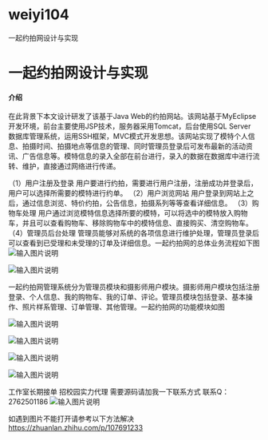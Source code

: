 # weiyi104
一起约拍网设计与实现

# 一起约拍网设计与实现

#### 介绍
在此背景下本文设计研发了该基于Java Web的约拍网站。该网站基于MyEclipse开发环境，前台主要使用JSP技术，服务器采用Tomcat，后台使用SQL Server                                                                                                                                                                                                                                                                                            数据库管理系统，运用SSH框架，MVC模式开发思想。该网站实现了模特个人信息、拍摄时间、拍摄地点等信息的管理、同时管理员登录后可发布最新的活动资讯、广告信息等。模特信息的录入全部在前台进行，录入的数据在数据库中进行流转、维护，直接通过网络进行传递。

（1）用户注册及登录
用户要进行约拍，需要进行用户注册，注册成功并登录后，用户可以选择所需要的模特进行约单。
（2）用户浏览网站
用户登录到网站上之后，通过信息浏览、特价约拍，公告信息，拍摄系列等等查看详细信息。
（3）购物车处理
用户通过浏览模特信息选择所要的模特，可以将选中的模特放入购物车，并且可以查看购物车、移除购物车中的模特信息、直接购买、清空购物车。
（4）管理员后台处理
管理员能够对系统的各项信息进行维护处理，管理员登录后可以查看到已受理和未受理的订单及详细信息。一起约拍网的总体业务流程如下图
![输入图片说明](https://images.gitee.com/uploads/images/2020/1204/105617_11f869b4_4865385.png "屏幕截图.png")

![输入图片说明](https://images.gitee.com/uploads/images/2020/1204/105627_533e0189_4865385.png "屏幕截图.png")

一起约拍网管理系统分为管理员模块和摄影师用户模块。摄影师用户模块包括注册登录、个人信息、我的购物车、我的订单、评论。管理员模块包括登录、基本操作、照片样系管理、订单管理、其他管理。一起约拍网的功能模块如图

![输入图片说明](https://images.gitee.com/uploads/images/2020/1204/105641_e6ccde99_4865385.png "屏幕截图.png")

![输入图片说明](https://images.gitee.com/uploads/images/2020/1204/105653_78b9c04a_4865385.png "屏幕截图.png")

![输入图片说明](https://images.gitee.com/uploads/images/2020/1204/105703_69f36f7d_4865385.png "屏幕截图.png")

![输入图片说明](https://images.gitee.com/uploads/images/2020/1204/105709_137c713a_4865385.png "屏幕截图.png")

工作室长期接单 招校园实力代理
需要源码请加我一下联系方式
联系Q：2762501186
![输入图片说明](https://images.gitee.com/uploads/images/2020/1119/003728_cd598bb9_4865385.jpeg "微信.jpg")

如遇到图片不能打开请参考以下方法解决
https://zhuanlan.zhihu.com/p/107691233
